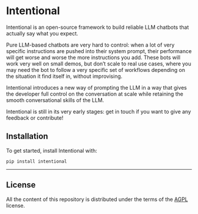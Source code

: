 # Intentional

Intentional is an open-source framework to build reliable LLM chatbots that actually say what you expect.

Pure LLM-based chatbots are very hard to control: when a lot of very specific instructions are pushed into their system prompt, their performance will get worse and worse the more instructions you add. These bots will work very well on small demos, but don’t scale to real use cases, where you may need the bot to follow a very specific set of workflows depending on the situation it find itself in, without improvising.

Intentional introduces a new way of prompting the LLM in a way that gives the developer full control on the conversation at scale while retaining the smooth conversational skills of the LLM.

Intentional is still in its very early stages: get in touch if you want to give any feedback or contribute!

## Installation

To get started, install Intentional with:

```
pip install intentional
```

-----

## License

All the content of this repository is distributed under the terms of the [AGPL](LICENSE) license.
